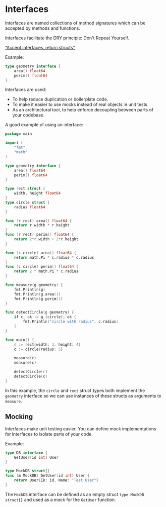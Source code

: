 # Interfaces
Interfaces are named collections of method signatures which can be accepted by methods and functions.

Interfaces facilitate the DRY principle: Don't Repeat Yourself.

[“Accept interfaces, return structs”](https://bryanftan.medium.com/accept-interfaces-return-structs-in-go-d4cab29a301b)

Example:
```go
type geometry interface {
    area() float64
    perim() float64
}
```

Interfaces are used:
* To help reduce duplication or boilerplate code.
* To make it easier to use mocks instead of real objects in unit tests.
* As an architectural tool, to help enforce decoupling between parts of your codebase.

A good example of using an interface:
```go
package main

import (
    "fmt"
    "math"
)

type geometry interface {
    area() float64
    perim() float64
}

type rect struct {
    width, height float64
}
type circle struct {
    radius float64
}

func (r rect) area() float64 {
    return r.width * r.height
}
func (r rect) perim() float64 {
    return 2*r.width + 2*r.height
}

func (c circle) area() float64 {
    return math.Pi * c.radius * c.radius
}
func (c circle) perim() float64 {
    return 2 * math.Pi * c.radius
}

func measure(g geometry) {
    fmt.Println(g)
    fmt.Println(g.area())
    fmt.Println(g.perim())
}

func detectCircle(g geometry) {
    if c, ok := g.(circle); ok {
        fmt.Println("circle with radius", c.radius)
    }
}

func main() {
    r := rect{width: 3, height: 4}
    c := circle{radius: 5}

    measure(r)
    measure(c)

    detectCircle(r)
    detectCircle(c)
}
```
In this example, the `circle` and `rect` struct types both implement the `geometry` interface so we can use instances of these structs as arguments to `measure`.

## Mocking
Interfaces make unit testing easier. You can define mock implementations for interfaces to isolate parts of your code.

Example:
```go
type DB interface {
    GetUser(id int) User
}

type MockDB struct{}
func (m MockDB) GetUser(id int) User {
    return User{ID: id, Name: "Test User"}
}
```
The `MockDB` interface can be defined as an empty struct `type MockDB struct{}` and used as a mock for the `GetUser` function.
